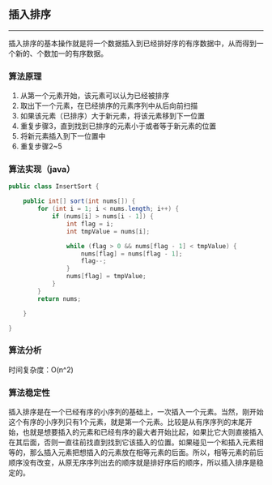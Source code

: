 ## 插入排序

---

插入排序的基本操作就是将一个数据插入到已经排好序的有序数据中，从而得到一个新的、个数加一的有序数据。

### 算法原理

1. 从第一个元素开始，该元素可以认为已经被排序
2. 取出下一个元素，在已经排序的元素序列中从后向前扫描
3. 如果该元素（已排序）大于新元素，将该元素移到下一位置
4. 重复步骤3，直到找到已排序的元素小于或者等于新元素的位置
5. 将新元素插入到下一位置中
6. 重复步骤2~5

### 算法实现（java）

```java
public class InsertSort {

    public int[] sort(int nums[]) {
        for (int i = 1; i < nums.length; i++) {
            if (nums[i] > nums[i - 1]) {
                int flag = i;
                int tmpValue = nums[i];

                while (flag > 0 && nums[flag - 1] < tmpValue) {
                    nums[flag] = nums[flag - 1];
                    flag--;
                }
                nums[flag] = tmpValue;
            }
        }
        return nums;

    }

}

```
### 算法分析

时间复杂度：O(n^2)

### 算法稳定性
插入排序是在一个已经有序的小序列的基础上，一次插入一个元素。当然，刚开始这个有序的小序列只有1个元素，就是第一个元素。比较是从有序序列的末尾开始，也就是想要插入的元素和已经有序的最大者开始比起，如果比它大则直接插入在其后面，否则一直往前找直到找到它该插入的位置。如果碰见一个和插入元素相等的，那么插入元素把想插入的元素放在相等元素的后面。所以，相等元素的前后顺序没有改变，从原无序序列出去的顺序就是排好序后的顺序，所以插入排序是稳定的。
